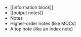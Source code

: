 - [[information block]]
- [[output notes]]
- Notes
- Higher-order notes (like MOCs)
- A top note (like an Index note)
